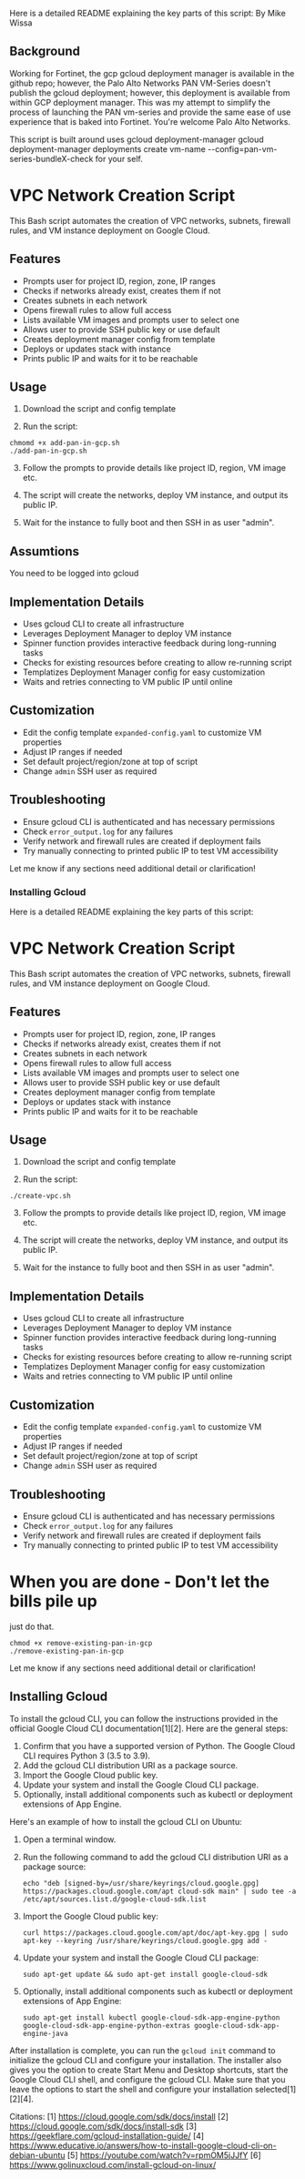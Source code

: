 Here is a detailed README explaining the key parts of this script:
By Mike Wissa

## Background
Working for Fortinet, the gcp gcloud deployment manager is available in the github repo; however, the Palo Alto Networks PAN VM-Series doesn't publish the gcloud deployment; however, this deployment is available from within GCP deployment manager. This was my attempt to simplify the process of launching the PAN vm-series and provide the same ease of use experience that is baked into Fortinet.
You're welcome Palo Alto Networks.

This script is built around uses gcloud deployment-manager
gcloud deployment-manager deployments create vm-name --config=pan-vm-series-bundleX-check for your self.

# VPC Network Creation Script

This Bash script automates the creation of VPC networks, subnets, firewall rules, and VM instance deployment on Google Cloud.

## Features

- Prompts user for project ID, region, zone, IP ranges
- Checks if networks already exist, creates them if not
- Creates subnets in each network 
- Opens firewall rules to allow full access 
- Lists available VM images and prompts user to select one
- Allows user to provide SSH public key or use default
- Creates deployment manager config from template
- Deploys or updates stack with instance
- Prints public IP and waits for it to be reachable

## Usage

1. Download the script and config template

2. Run the script:

```
chmomd +x add-pan-in-gcp.sh
./add-pan-in-gcp.sh
```

3. Follow the prompts to provide details like project ID, region, VM image etc.

4. The script will create the networks, deploy VM instance, and output its public IP.

5. Wait for the instance to fully boot and then SSH in as user "admin".

## Assumtions
You need to be logged into gcloud

## Implementation Details

- Uses gcloud CLI to create all infrastructure
- Leverages Deployment Manager to deploy VM instance
- Spinner function provides interactive feedback during long-running tasks
- Checks for existing resources before creating to allow re-running script
- Templatizes Deployment Manager config for easy customization
- Waits and retries connecting to VM public IP until online

## Customization

- Edit the config template `expanded-config.yaml` to customize VM properties
- Adjust IP ranges if needed
- Set default project/region/zone at top of script
- Change `admin` SSH user as required

## Troubleshooting

- Ensure gcloud CLI is authenticated and has necessary permissions 
- Check `error_output.log` for any failures
- Verify network and firewall rules are created if deployment fails
- Try manually connecting to printed public IP to test VM accessibility

Let me know if any sections need additional detail or clarification!

### Installing Gcloud
Here is a detailed README explaining the key parts of this script:

# VPC Network Creation Script

This Bash script automates the creation of VPC networks, subnets, firewall rules, and VM instance deployment on Google Cloud.

## Features

- Prompts user for project ID, region, zone, IP ranges
- Checks if networks already exist, creates them if not
- Creates subnets in each network 
- Opens firewall rules to allow full access 
- Lists available VM images and prompts user to select one
- Allows user to provide SSH public key or use default
- Creates deployment manager config from template
- Deploys or updates stack with instance
- Prints public IP and waits for it to be reachable

## Usage

1. Download the script and config template

2. Run the script:

```
./create-vpc.sh
```

3. Follow the prompts to provide details like project ID, region, VM image etc.

4. The script will create the networks, deploy VM instance, and output its public IP.

5. Wait for the instance to fully boot and then SSH in as user "admin".

## Implementation Details

- Uses gcloud CLI to create all infrastructure
- Leverages Deployment Manager to deploy VM instance
- Spinner function provides interactive feedback during long-running tasks
- Checks for existing resources before creating to allow re-running script
- Templatizes Deployment Manager config for easy customization
- Waits and retries connecting to VM public IP until online

## Customization

- Edit the config template `expanded-config.yaml` to customize VM properties
- Adjust IP ranges if needed
- Set default project/region/zone at top of script
- Change `admin` SSH user as required

## Troubleshooting

- Ensure gcloud CLI is authenticated and has necessary permissions 
- Check `error_output.log` for any failures
- Verify network and firewall rules are created if deployment fails
- Try manually connecting to printed public IP to test VM accessibility

# When you are done - Don't let the bills pile up
just do that.
```
chmod +x remove-existing-pan-in-gcp
./remove-existing-pan-in-gcp
```

Let me know if any sections need additional detail or clarification!

## Installing Gcloud
To install the gcloud CLI, you can follow the instructions provided in the official Google Cloud CLI documentation[1][2]. Here are the general steps:

1. Confirm that you have a supported version of Python. The Google Cloud CLI requires Python 3 (3.5 to 3.9).
2. Add the gcloud CLI distribution URI as a package source.
3. Import the Google Cloud public key.
4. Update your system and install the Google Cloud CLI package.
5. Optionally, install additional components such as kubectl or deployment extensions of App Engine.

Here's an example of how to install the gcloud CLI on Ubuntu:

1. Open a terminal window.
2. Run the following command to add the gcloud CLI distribution URI as a package source:

   ```
   echo "deb [signed-by=/usr/share/keyrings/cloud.google.gpg] https://packages.cloud.google.com/apt cloud-sdk main" | sudo tee -a /etc/apt/sources.list.d/google-cloud-sdk.list
   ```

3. Import the Google Cloud public key:

   ```
   curl https://packages.cloud.google.com/apt/doc/apt-key.gpg | sudo apt-key --keyring /usr/share/keyrings/cloud.google.gpg add -
   ```

4. Update your system and install the Google Cloud CLI package:

   ```
   sudo apt-get update && sudo apt-get install google-cloud-sdk
   ```

5. Optionally, install additional components such as kubectl or deployment extensions of App Engine:

   ```
   sudo apt-get install kubectl google-cloud-sdk-app-engine-python google-cloud-sdk-app-engine-python-extras google-cloud-sdk-app-engine-java
   ```

After installation is complete, you can run the `gcloud init` command to initialize the gcloud CLI and configure your installation. The installer also gives you the option to create Start Menu and Desktop shortcuts, start the Google Cloud CLI shell, and configure the gcloud CLI. Make sure that you leave the options to start the shell and configure your installation selected[1][2][4].

Citations:
[1] https://cloud.google.com/sdk/docs/install
[2] https://cloud.google.com/sdk/docs/install-sdk
[3] https://geekflare.com/gcloud-installation-guide/
[4] https://www.educative.io/answers/how-to-install-google-cloud-cli-on-debian-ubuntu
[5] https://youtube.com/watch?v=rpmOM5jJJfY
[6] https://www.golinuxcloud.com/install-gcloud-on-linux/
